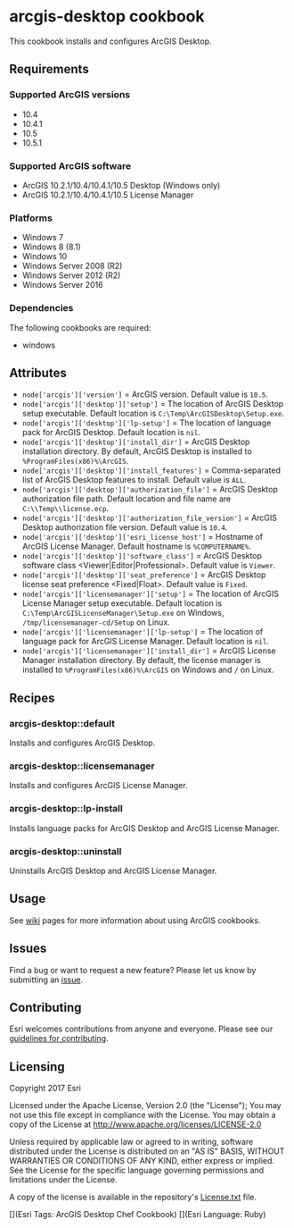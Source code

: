 arcgis-desktop cookbook
===============

This cookbook installs and configures ArcGIS Desktop.

Requirements
------------
### Supported ArcGIS versions
* 10.4
* 10.4.1
* 10.5
* 10.5.1

### Supported ArcGIS software
* ArcGIS 10.2.1/10.4/10.4.1/10.5 Desktop (Windows only)
* ArcGIS 10.2.1/10.4/10.4.1/10.5 License Manager 

### Platforms
* Windows 7
* Windows 8 (8.1)
* Windows 10
* Windows Server 2008 (R2)
* Windows Server 2012 (R2)
* Windows Server 2016

### Dependencies
The following cookbooks are required:
* windows

Attributes
----------
* `node['arcgis']['version']` = ArcGIS version. Default value is `10.5`.
* `node['arcgis']['desktop']['setup']` = The location of ArcGIS Desktop setup executable. Default location is `C:\Temp\ArcGISDesktop\Setup.exe`.
* `node['arcgis']['desktop']['lp-setup']` = The location of language pack for ArcGIS Desktop. Default location is `nil`.
* `node['arcgis']['desktop']['install_dir']` = ArcGIS Desktop installation directory. By default, ArcGIS Desktop is installed to `%ProgramFiles(x86)%\ArcGIS`.
* `node['arcgis']['desktop']['install_features']` = Comma-separated list of ArcGIS Desktop features to install. Default value is `ALL`.
* `node['arcgis']['desktop']['authorization_file']` = ArcGIS Desktop authorization file path. Default location and file name are `C:\\Temp\\license.ecp`.
* `node['arcgis']['desktop']['authorization_file_version']` = ArcGIS Desktop authorization file version. Default value is `10.4`.
* `node['arcgis']['desktop']['esri_license_host']` = Hostname of ArcGIS License Manager. Default hostname is `%COMPUTERNAME%`.
* `node['arcgis']['desktop']['software_class']` = ArcGIS Desktop software class <Viewer|Editor|Professional>. Default value is `Viewer`.
* `node['arcgis']['desktop']['seat_preference']` = ArcGIS Desktop license seat preference <Fixed|Float>. Default value is `Fixed`.
* `node['arcgis']['licensemanager']['setup']` = The location of ArcGIS License Manager setup executable. Default location is `C:\Temp\ArcGISLicenseManager\Setup.exe` on Windows, `/tmp/licensemanager-cd/Setup` on Linux.
* `node['arcgis']['licensemanager']['lp-setup']` = The location of language pack for ArcGIS License Manager. Default location is `nil`.
* `node['arcgis']['licensemanager']['install_dir']` = ArcGIS License Manager installation directory. By default, the license manager is installed to `%ProgramFiles(x86)%\ArcGIS` on Windows and `/` on Linux.


Recipes
-------
### arcgis-desktop::default
Installs and configures ArcGIS Desktop.

### arcgis-desktop::licensemanager
Installs and configures ArcGIS License Manager.

### arcgis-desktop::lp-install
Installs language packs for ArcGIS Desktop and ArcGIS License Manager.

### arcgis-desktop::uninstall
Uninstalls ArcGIS Desktop and ArcGIS License Manager.

Usage
-----
See [wiki](https://github.com/Esri/arcgis-cookbook/wiki) pages for more information about using ArcGIS cookbooks.

## Issues

Find a bug or want to request a new feature?  Please let us know by submitting an [issue](https://github.com/Esri/arcgis-cookbook/issues).

## Contributing

Esri welcomes contributions from anyone and everyone. Please see our [guidelines for contributing](https://github.com/esri/contributing).

Licensing
---------

Copyright 2017 Esri

Licensed under the Apache License, Version 2.0 (the "License");
You may not use this file except in compliance with the License.
You may obtain a copy of the License at
   http://www.apache.org/licenses/LICENSE-2.0

Unless required by applicable law or agreed to in writing, software
distributed under the License is distributed on an "AS IS" BASIS,
WITHOUT WARRANTIES OR CONDITIONS OF ANY KIND, either express or implied.
See the License for the specific language governing permissions and
limitations under the License.

A copy of the license is available in the repository's [License.txt](https://github.com/Esri/arcgis-cookbook/blob/master/License.txt?raw=true) file.

[](Esri Tags: ArcGIS Desktop Chef Cookbook)
[](Esri Language: Ruby)
